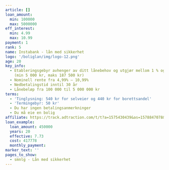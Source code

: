 ```yaml
---
article: []
loan_amount:
  min: 100000
  max: 5000000
eff_interest:
  min: 4.99
  max: 10.99
payment: 1
rank: 5
name: Instabank - lån med sikkerhet
logo: '/boliglan/img/logo-12.png'
age: 20
key_info:
  - Etableringsgebyr avhenger av ditt lånebehov og utgjør mellom 1 % og 3,75 % av lånebeløpet
    (min 5 000 kr, maks 187 500 kr)
  - Nominell rente fra 4,99% – 10,99%
  - Nedbetalingstid inntil 30 år
  - Lånebeløp fra 100 000 til 5 000 000 kr
terms:
  - 'Tinglysning: 540 kr for selveier og 440 kr for borettsandel'
  - 'Termingebyr: 50 kr'
  - Du har ingen betalingsanmerkninger
  - Du må eie en bolig
affiliate: https://track.adtraction.com/t/t?a=1575430439&as=1578847078&t=2&tk=1
loan_example:
  loan_amount: 450000
  years: 20
  effective: 7.73
  cost: 417778
  monthly_payment:
marker_text: ''
pages_to_show:
  - smnlg - Lån med sikkerhet
---
```

